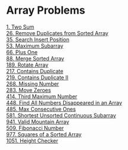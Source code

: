 # Array Problems

[1. Two Sum](https://leetcode.com/problems/two-sum)</br>
[26. Remove Duplicates from Sorted Array](https://leetcode.com/problems/remove-duplicates-from-sorted-array)</br>
[35. Search Insert Position](https://leetcode.com/problems/remove-element)</br>
[53. Maximum Subarray](https://leetcode.com/problems/search-insert-position)</br>
[66. Plus One](https://leetcode.com/problems/maximum-subarray/)</br>
[88. Merge Sorted Array](https://leetcode.com/problems/merge-sorted-array/)</br>
[189. Rotate Array](https://leetcode.com/problems/rotate-array/)</br>
[217. Contains Duplicate](https://leetcode.com/problems/contains-duplicate/)</br>
[219. Contains Duplicate II](https://leetcode.com/problems/contains-duplicate-ii)</br>
[268. Missing Number](https://leetcode.com/problems/missing-number/)</br>
[283. Move Zeroes](https://leetcode.com/problems/move-zeroes/)</br>
[414. Third Maximum Number](https://leetcode.com/problems/third-maximum-number/)</br>
[448. Find All Numbers Disappeared in an Array](https://leetcode.com/problems/find-all-numbers-disappeared-in-an-array/)</br>
[485. Max Consecutive Ones](https://leetcode.com/problems/max-consecutive-ones/)</br>
[581. Shortest Unsorted Continuous Subarray](https://leetcode.com/problems/shortest-unsorted-continuous-subarray/)</br>
[941. Valid Mountain Array](https://leetcode.com/problems/valid-mountain-array/)</br>
[509. Fibonacci Number](https://leetcode.com/problems/fibonacci-number/)</br>
[977. Squares of a Sorted Array](https://leetcode.com/problems/squares-of-a-sorted-array)</br>
[1051. Height Checker](https://leetcode.com/problems/height-checker/)</br>